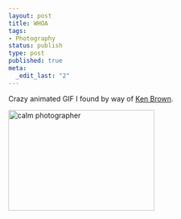 ```yaml
--- 
layout: post
title: WHOA
tags: 
- Photography
status: publish
type: post
published: true
meta: 
  _edit_last: "2"
---
```

Crazy animated GIF I found by way of <a href="http://kenbrownart.com/2009/01/very-calm-photographer.html">Ken Brown</a>.

<img class="alignnone size-full wp-image-853" title="calm photographer" src="http://brethorsting.com/blog/wp-content/uploads/2009/01/wbclec.gif" alt="calm photographer" width="290" height="200" />
